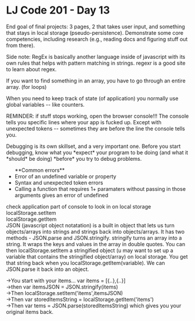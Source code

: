 # LJ Code 201 - Day 13

<p>End goal of final projects: 3 pages, 2 that takes user input, and something that stays in local storage (pseudo-persistence). Demonstrate some core competencies, including research (e.g., reading docs and figuring stuff out from there).</p>

<p>Side note: RegEx is basically another language inside of javascript with its own rules that helps with pattern matching in strings. regexr is a good site to learn about regex.</p>

<p>If you want to find something in an array, you have to go through an entire array. (for loops)</p>

<p>When you need to keep track of state (of application) you normally use global variables -- like counters.</p>

<p>REMINDER: if stuff stops working, open the browser console!!! The console tells you specific lines where your app is fucked up. Except with unexpected tokens -- sometimes they are before the line the console tells you.</p>

<p>Debugging is its own skillset, and a very important one. Before you start debugging, know what you *expect* your program to be doing (and what it *should* be doing) *before* you try to debug problems.</p>

<ul>**Common errors**
<li>Error of an undefined variable or property</li>
<li>Syntax and unexpected token errors</li>
<li>Calling a function that requires 1+ paramaters without passing in those arguments gives an error of undefined</li>
</ul>

<p>check application part of console to look in on local storage <br />
localStorage.setItem <br />
localStorage.getItem <br />
JSON (javascript object notatation) is a built in object that lets us turn objects/arrays into strings and strings back into objects/arrays. It has two methods - JSON.parse and JSON.stringify. stringify turns an array into a string. It wraps the keys and values in the array in double quotes. You can then localStorage.setItem a stringified object (u may want to set up a variable that contains the stringified object/array) on local storage. You get that string back when you localStorage.getItem(variable). We can JSON.parse it back into an object. <br />
</p>

->You start with your items... var items = [{..},{..}]<br />
->then var itemsJSON = JSON.stringify(items)<br />
->Then localStorage.setItem('items',itemsJSON)<br />
->Then var storedItemsString = localStorage.getItem('items')<br />
->Then var tems = JSON.parse(storedItemsString) which gives you your original items back.
